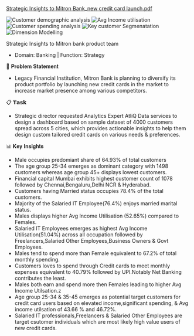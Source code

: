 [Strategic Insights to Mitron Bank_new credit card launch.pdf](https://github.com/user-attachments/files/21432160/Strategic.Insights.to.Mitron.Bank_new.credit.card.launch.pdf)

![Customer demographic analysis](https://github.com/user-attachments/assets/6612fb94-cd2d-4ff9-b231-8b1adb787762)
![Avg Income utilisation](https://github.com/user-attachments/assets/7c047169-e38b-4c36-a00f-f6a9a0932068)
![Customer spending analysis](https://github.com/user-attachments/assets/0777e086-59dd-4277-a33b-2ead325005b2)
![Key customer Segmenatation](https://github.com/user-attachments/assets/3fb8c10a-0e35-461d-8fed-3690c7f2b344)
![Dimension Modelling](https://github.com/user-attachments/assets/edf5d2d7-4f6e-4add-82b6-c7b744268b99)

Strategic Insights to Mitron bank product team
- Domain: Banking | Function: Strategy

📝 𝐏𝐫𝐨𝐛𝐥𝐞𝐦 𝐒𝐭𝐚𝐭𝐞𝐦𝐞𝐧𝐭 
-  Legacy Financial Institution, Mitron Bank is planning to diversify its product portfolio by launching new credit cards in the market to increase market presence among various competitors.

📋 𝗧𝗮𝘀𝗸 
 - Strategic director requested Analytics Expert AtliQ Data services to design a dashboard based on sample dataset of 4000 customers spread across 5 cities, which provides actionable insights to help them design custom tailored credit cards on various needs & preferences.

📊 𝐊𝐞𝐲 𝐈𝐧𝐬𝐢𝐠𝐡𝐭𝐬

- Male occupies predomiant share of 64.93% of total customers
- The age group 25-34 emerges as dominant category with 1498 customers whereas age group 45+ displays lowest customers.
- Financial capital Mumbai exhibits highest customer count of 1078 followed by Chennai,Bengaluru,Delhi NCR & Hyderabad.
- Customers having Married status occupies 78.4% of the total customers.
- Majority of the Salaried IT Employee(76.4%) enjoys married marital status.
- Males displays higher Avg Income Utilisation (52.65%) compared to Females.
- Salaried IT Employees emerges as highest Avg Income Utilisation(51.04%) across all occupation followed by Freelancers,Salaried Other Employees,Business Owners & Govt Employees.
- Males tend to spend more than Female equivalent to 67.2% of total monthly spending.
- Customers loves to spend through Credit cards to meet monthly expenses equivalent to 40.79% followed by UPI.Notably Net Banking contributes the least.
- Males both earn and spend more then Females leading to higher Avg Income Utilsation.z       
- Age group 25-34 & 35-45 emerges as potential target customers for credit card users based on elevated income,significant spending, & Avg income utilsation of 43.66 % and 46.72%.
- Salaried IT professionals,Freelancers & Salaried Other Employees are target csutomer individuals which are most likely high value users of new credit cards. 




